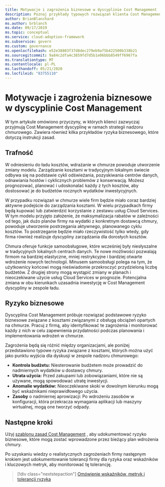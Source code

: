```yaml
---
title: Motywacje i zagrożenia biznesowe w dyscyplinie Cost Management
description: Poznaj przykłady typowych rozwiązań klienta Cost Management dyscypliny w ramach strategii nadzoru chmurowego.
author: BrianBlanchard
ms.author: brblanch
ms.date: 09/17/2019
ms.topic: conceptual
ms.service: cloud-adoption-framework
ms.subservice: govern
ms.custom: governance
ms.openlocfilehash: e52e38803f37d8dec279eb9af5b422500b338b21
ms.sourcegitcommit: 9a84c2dfa4c3859fd7d5b1e06bbb8549ff6967fa
ms.translationtype: MT
ms.contentlocale: pl-PL
ms.lasthandoff: 05/21/2020
ms.locfileid: "83755110"
---
```

<!-- cSpell:ignore prepurchases -->

# <a name="motivations-and-business-risks-in-the-cost-management-discipline"></a>Motywacje i zagrożenia biznesowe w dyscyplinie Cost Management

W tym artykule omówiono przyczyny, w których klienci zazwyczaj przyjmują Cost Management dyscyplinę w ramach strategii nadzoru chmurowego. Zawiera również kilka przykładów ryzyka biznesowego, które dotyczą instrukcji zasad.

## <a name="relevance"></a>Trafność

W odniesieniu do ładu kosztów, wdrażanie w chmurze powoduje utworzenie zmiany modelu. Zarządzanie kosztami w tradycyjnym lokalnym świecie odbywa się na podstawie cykli odświeżania, pozyskiwania centrów danych, odnawiania hostów i cyklicznych problemów z konserwacją. Możesz prognozować, planować i udoskonalać każdy z tych kosztów, aby dostosować je do budżetów rocznych wydatków inwestycyjnych.

W przypadku rozwiązań w chmurze wiele firm będzie miało coraz bardziej aktywne podejście do zarządzania kosztami. W wielu przypadkach firmy będą kupować lub zatwierdzić korzystanie z zestawu usług Cloud Services. W tym modelu przyjęto założenie, że maksymalizacja rabatów w zależności od tego, jak dużo planów firmy na wydatki z konkretnym dostawcą chmury, powoduje utworzenie postrzegania aktywnego, planowanego cyklu kosztów. To postrzeganie będzie miało rzeczywistość tylko wtedy, gdy firma również realizuje dyscypliny zarządzania dla dorosłych kosztów.

Chmura oferuje funkcje samoobsługowe, które wcześniej były niesłyszalne w tradycyjnych lokalnych centrach danych. Te nowe możliwości pozwalają firmom na bardziej elastyczne, mniej restrykcyjne i bardziej otwarte wdrożenie nowych technologii. Minusem samoobsługi polega na tym, że użytkownicy końcowi mogą nieświadomie przekroczyć przydzieloną liczbę budżetów. Z drugiej strony mogą wystąpić zmiany w planach i nieoczekiwane użycie usług Cloud Services w prognozie. Potencjalna zmiana w obu kierunkach uzasadnia inwestycję w Cost Management dyscypliny w zespole ładu.

## <a name="business-risk"></a>Ryzyko biznesowe

Dyscyplina Cost Management próbuje rozwiązać podstawowe ryzyko biznesowe związane z kosztami związanymi z obsługą obciążeń opartych na chmurze. Pracuj z firmą, aby identyfikować te zagrożenia i monitorować każdy z nich w celu zapewnienia przydatności podczas planowania i implementowania wdrożeń w chmurze.

Zagrożenia będą się różnić między organizacjami, ale poniżej przedstawiono typowe ryzyka związane z kosztami, których można użyć jako punktu wyjścia dla dyskusji w zespole nadzoru chmurowego:

- **Kontrola budżetu:** Niesterowanie budżetem może prowadzić do nadmiernych wydatków u dostawcy chmury.
- **Utrata użycia:** Przed zakupami lub zobowiązaniami, które nie są używane, mogą spowodować utratę inwestycji.
- **Anomalie wydatków:** Nieoczekiwane skoki w dowolnym kierunku mogą być wskaźnikami nieprawidłowego użycia.
- **Zasoby** o nadmiernej aprowizacji: Po wdrożeniu zasobów w konfiguracji, która przekracza wymagania aplikacji lub maszyny wirtualnej, mogą one tworzyć odpady.

## <a name="next-steps"></a>Następne kroki

Użyj [szablonu zasad Cost Management](./template.md) , aby udokumentować ryzyko biznesowe, które mogą zostać wprowadzone przez bieżący plan wdrożenia chmury.

Po uzyskaniu wiedzy o realistycznych zagrożeniach firmy następnym krokiem jest udokumentowanie tolerancji firmy dla ryzyka oraz wskaźników i kluczowych metryk, aby monitorować tę tolerancję.

> [!div class="nextstepaction"]
> [Omówienie wskaźników, metryk i tolerancji ryzyka](./metrics-tolerance.md)
